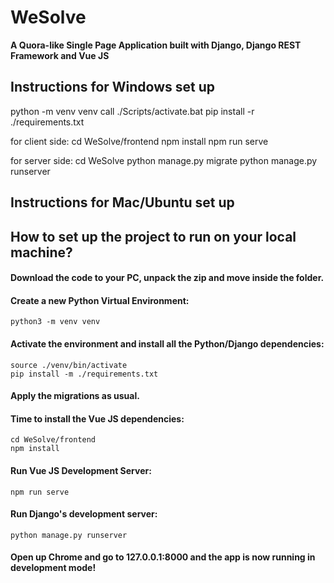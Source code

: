 # WeSolve
**A Quora-like Single Page Application built with Django, Django REST Framework and Vue JS**

## Instructions for Windows set up
python -m venv venv
call ./Scripts/activate.bat
pip install -r ./requirements.txt

for client side:
cd WeSolve/frontend
npm install
npm run serve

for server side:
cd WeSolve
python manage.py migrate
python manage.py runserver

## Instructions for Mac/Ubuntu set up

## How to set up the project to run on your local machine?

#### Download the code to your PC, unpack the zip and move inside the folder.

#### Create a new Python Virtual Environment:
```
python3 -m venv venv
```

#### Activate the environment and install all the Python/Django dependencies:

```
source ./venv/bin/activate
pip install -m ./requirements.txt
```

#### Apply the migrations as usual.

#### Time to install the Vue JS dependencies:
```
cd WeSolve/frontend
npm install
```

#### Run Vue JS Development Server:
```
npm run serve
```

#### Run Django's development server:
```
python manage.py runserver
```

#### Open up Chrome and go to 127.0.0.1:8000 and the app is now running in development mode!
